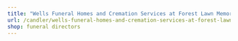```yaml
---
title: "Wells Funeral Homes and Cremation Services at Forest Lawn Memorial Park"
url: /candler/wells-funeral-homes-and-cremation-services-at-forest-lawn-memorial-park/
shop: funeral directors
---
```

